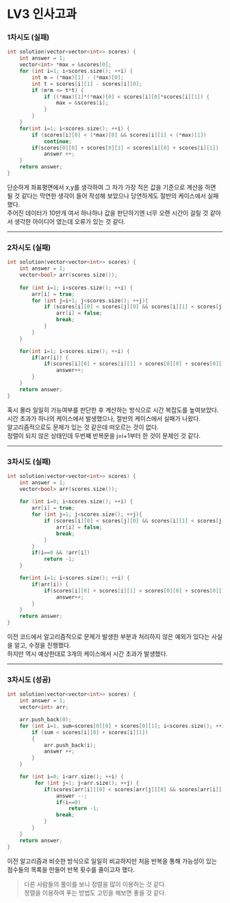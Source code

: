 # LV3 인사고과

### 1차시도 (실패)
```cpp
int solution(vector<vector<int>> scores) {
    int answer = 1;
    vector<int> *max = &scores[0];
    for (int i=1; i<scores.size(); ++i) {
        int m = (*max)[1] - (*max)[0];
        int t = scores[i][1] - scores[i][0];
        if (m*m <= t*t) {
            if ((*max)[1]*(*max)[0] < scores[i][0]*scores[i][1]) {
                max = &scores[i];
            }
        }
    }
    for(int i=1; i<scores.size(); ++i) {
        if (scores[i][0] < (*max)[0] && scores[i][1] < (*max)[1])
            continue;
        if(scores[0][0] + scores[0][1] < scores[i][0] + scores[i][1])
            answer ++;
    }
    return answer;
}
```
단순하게 좌표평면에서 x,y를 생각하여 그 차가 가장 적은 값을 기준으로 계산을 하면 될 것 같다는 막연한 생각이 들어 작성해 보았으나 당연하게도 절반의 케이스에서 실패했다.  
주어진 데이터가 10만개 여서 하나하나 값을 판단하기엔 너무 오랜 시간이 걸릴 것 같아서 생각한 아이디어 였는데 오류가 있는 것 같다.

*****

### 2차시도 (실패)
```cpp
int solution(vector<vector<int>> scores) {
    int answer = 1;
    vector<bool> arr(scores.size());
    
    for (int i=1; i<scores.size(); ++i) {
        arr[i] = true;
        for (int j=i+1; j<scores.size(); ++j){
            if (scores[i][0] < scores[j][0] && scores[i][1] < scores[j][1]) {
                arr[i] = false;
                break;
            }
        }
    }

    for(int i=1; i<scores.size(); ++i) {
        if(arr[i]) {
            if(scores[i][0] + scores[i][1] > scores[0][0] + scores[0][1])
                answer++;
        }
    }
    return answer;
}
```
혹시 몰라 일일히 가능여부를 판단한 후 계산하는 방식으로 시간 복잡도를 높여보았다.  
시간 초과가 하나의 케이스에서 발생했으나, 절반의 케이스에서 실패가 나왔다.  
알고리즘적으로도 문제가 있는 것 같은데 떠오르는 것이 없다.  
정렬이 되지 않은 상태인데 두번째 반복문을 j=i+1부터 한 것이 문제인 것 같다.

*****

### 3차시도 (실패)
```cpp
int solution(vector<vector<int>> scores) {
    int answer = 1;
    vector<bool> arr(scores.size());
    
    for (int i=0; i<scores.size(); ++i) {
        arr[i] = true;
        for (int j=1; j<scores.size(); ++j){
            if (scores[i][0] < scores[j][0] && scores[i][1] < scores[j][1]) {
                arr[i] = false;
                break;
            }
        }
        if(i==0 && !arr[i])
            return -1;
    }

    for(int i=1; i<scores.size(); ++i) {
        if(arr[i]) {
            if(scores[i][0] + scores[i][1] > scores[0][0] + scores[0][1])
                answer++;
        }
    }
    return answer;
}
```
이전 코드에서 알고리즘적으로 문제가 발생한 부분과 처리하지 않은 예외가 있다는 사실을 알고, 수정을 진행했다.  
하지만 역시 예상한대로 3개의 케이스에서 시간 초과가 발생했다.

*****

### 3차시도 (성공)
```cpp
int solution(vector<vector<int>> scores) {
    int answer = 1;
    vector<int> arr;

    arr.push_back(0);
    for (int i=1, sum=scores[0][0] + scores[0][1]; i<scores.size(); ++i) {
        if (sum < scores[i][0] + scores[i][1])
        {
            arr.push_back(i);
            answer ++;
        }
    }

    for (int i=0; i<arr.size(); ++i) {
         for (int j=1; j<arr.size(); ++j) {
            if(scores[arr[i]][0] < scores[arr[j]][0] && scores[arr[i]][1] < scores[arr[j]][1]) {
                answer --;
                if(i==0)
                    return -1;
                break;
            }
        }
    }
    return answer;
}
```
이전 알고리즘과 비슷한 방식으로 일일히 비교하지만 처음 반복을 통해 가능성이 있는 점수들의 목록을 만들어 반복 횟수를 줄이고자 했다.
>다른 사람들의 풀이를 보니 정렬을 많이 이용하는 것 같다.  
정렬을 이용하여 푸는 방법도 고민을 해보면 좋을 것 같다.